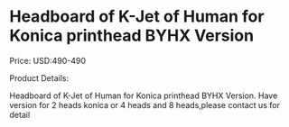 # Headboard of K-Jet of Human for Konica printhead BYHX Version

Price: USD:490-490

Product Details:

Headboard of K-Jet of Human for Konica printhead BYHX Version.
Have version for 2 heads konica or 4 heads and 8 heads,please contact us for detail